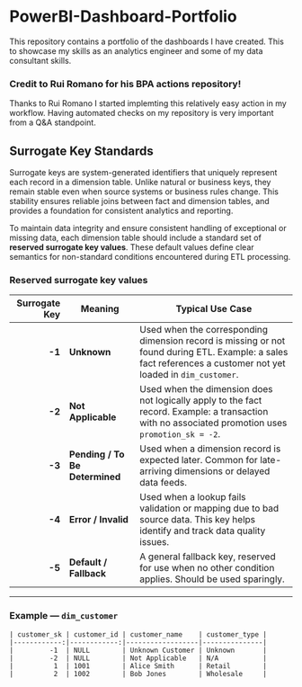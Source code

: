 # PowerBI-Dashboard-Portfolio
This repository contains a portfolio of the dashboards I have created. This to showcase my skills as an analytics engineer and some of my data consultant skills.

### Credit to Rui Romano for his BPA actions repository!

Thanks to Rui Romano I started implemting this relatively easy action in my workflow. Having automated checks on my repository is very important from a Q&A standpoint.

## Surrogate Key Standards

Surrogate keys are system-generated identifiers that uniquely represent each record in a dimension table. Unlike natural or business keys, they remain stable even when source systems or business rules change. This stability ensures reliable joins between fact and dimension tables, and provides a foundation for consistent analytics and reporting.

To maintain data integrity and ensure consistent handling of exceptional or missing data, each dimension table should include a standard set of **reserved surrogate key values**. These default values define clear semantics for non-standard conditions encountered during ETL processing.

### Reserved surrogate key values

| Surrogate Key | Meaning | Typical Use Case |
|---:|---|---|
| **-1** | **Unknown** | Used when the corresponding dimension record is missing or not found during ETL. Example: a sales fact references a customer not yet loaded in `dim_customer`. |
| **-2** | **Not Applicable** | Used when the dimension does not logically apply to the fact record. Example: a transaction with no associated promotion uses `promotion_sk = -2`. |
| **-3** | **Pending / To Be Determined** | Used when a dimension record is expected later. Common for late-arriving dimensions or delayed data feeds. |
| **-4** | **Error / Invalid** | Used when a lookup fails validation or mapping due to bad source data. This key helps identify and track data quality issues. |
| **-5** | **Default / Fallback** | A general fallback key, reserved for use when no other condition applies. Should be used sparingly. |

---

### Example — `dim_customer`

```text
| customer_sk | customer_id | customer_name    | customer_type |
|------------:|------------:|------------------|---------------|
|         -1  | NULL        | Unknown Customer | Unknown       |
|         -2  | NULL        | Not Applicable   | N/A           |
|          1  | 1001        | Alice Smith      | Retail        |
|          2  | 1002        | Bob Jones        | Wholesale     |
```